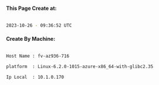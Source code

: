 
   
#### This Page Create at:

```bash

2023-10-26 - 09:36:52 UTC

```

#### Create By Machine:

```bash

Host Name : fv-az936-716

platform  : Linux-6.2.0-1015-azure-x86_64-with-glibc2.35

Ip Local  : 10.1.0.170

```

